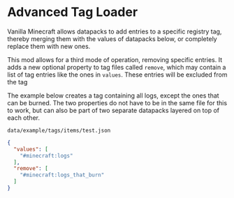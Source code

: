 <!-- modrinth_exclude.start -->
# Advanced Tag Loader
<!-- modrinth_exclude.end -->

Vanilla Minecraft allows datapacks to add entries to a specific registry tag,
thereby merging them with the values of datapacks below, or completely replace them with new ones.

This mod allows for a third mode of operation, removing specific entries.
It adds a new optional property to tag files called `remove`, which may contain a list of tag entries like the ones in `values`.
These entries will be excluded from the tag

The example below creates a tag containing all logs, except the ones that can be burned. 
The two properties do not have to be in the same file for this to work,
but can also be part of two separate datapacks layered on top of each other.

`data/example/tags/items/test.json`
````json
{
  "values": [
    "#minecraft:logs"
  ],
  "remove": [
    "#minecraft:logs_that_burn"
  ]
}
````